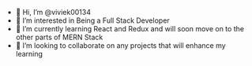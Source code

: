 - 👋 Hi, I’m @viviek00134
- 👀 I’m interested in Being a Full Stack Developer
- 🌱 I’m currently learning React and Redux and will soon move on to the other parts of MERN Stack
- 💞️ I’m looking to collaborate on any projects that will enhance my learning

<!---
viviek00134/viviek00134 is a ✨ special ✨ repository because its `README.md` (this file) appears on your GitHub profile.
You can click the Preview link to take a look at your changes.
--->

